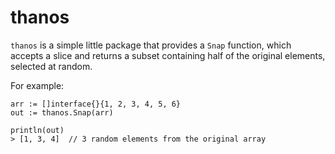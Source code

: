 # thanos

`thanos` is a simple little package that provides a `Snap` function, which accepts a slice and returns a subset containing half of the original elements, selected at random.

For example:

```
arr := []interface{}{1, 2, 3, 4, 5, 6}
out := thanos.Snap(arr)

println(out)
> [1, 3, 4]  // 3 random elements from the original array
```
